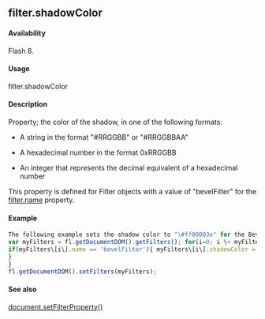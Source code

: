 ## filter.shadowColor

#### Availability

Flash 8.

#### Usage

filter.shadowColor

#### Description

Property; the color of the shadow, in one of the following formats:

-   A string in the format "\#RRGGBB" or "\#RRGGBBAA"

-   A hexadecimal number in the format 0xRRGGBB

-   An integer that represents the decimal equivalent of a hexadecimal number

This property is defined for Filter objects with a value of "bevelFilter" for the [filter.name](#_bookmark440) property.

#### Example

```javascript
The following example sets the shadow color to "\#ff00003e" for the Bevel filters on the selected object(s):
var myFilters = fl.getDocumentDOM().getFilters(); for(i=0; i \< myFilters.length; i++){
if(myFilters\[i\].name == 'bevelFilter'){ myFilters\[i\].shadowColor = '\#ff00003e';
}
}
fl.getDocumentDOM().setFilters(myFilters);

```
#### See also

[document.setFilterProperty()](#_bookmark289)
